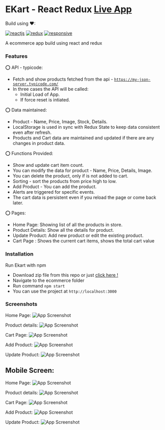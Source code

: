 
# EKart - React Redux <a href="https://ekart-yogesh.netlify.app/" target="_blank">Live App</a>

Build using ❤:
<div>

  <a href="">![reactjs](https://img.shields.io/badge/Reactjs-♥-brightgreen)</a>
  <a href="">![redux](https://img.shields.io/badge/Redux-CSS-orange)</a>
  <a href="">![responsive](https://img.shields.io/badge/Responsive-UI-yellow)</a>

</div>

A ecommerce app build using react and redux

### Features

⭕ API - typicode:
   * Fetch and show products fetched from the api - <code>https://my-json-server.typicode.com/</code>
   * In three cases the API will be called:
      * Initial Load of App.
      * If force reset is intiated.

⭕ Data maintained:
   * Product - Name, Price, Image, Stock, Details.
   * LocalStorage is used in sync with Redux State to keep data consistent even after refresh.
   * Products and Cart data are maintained and updated if there are any changes in product data.

⭕ Functions Provided:
   * Show and update cart item count.
   * You can modify the data for product - Name, Price, Details, Image.
   * You can delete the product, only if is not added to cart.
   * Sorting - sort the products from price high to low.
   * Add Product - You can add the product.
   * Alerts are triggered for specific events.
   * The cart data is persistent even if you reload the page or come back later.

⭕ Pages:
   * Home Page: Showing list of all the products in store.
   * Product Details: Show all the details for product.
   * Update Product: Add new product or edit the existing product. 
   * Cart Page : Shows the current cart items, shows the total cart value


### Installation

Run Ekart with npm

   * Download zip file from this repo or just <a href="https://github.com/9Yogesh9/ecommerce/archive/refs/heads/main.zip" target="_blank">click here !</a>
   * Navigate to the ecommerce folder
   * Run command ``` npm start ```
   * You can use the project at ``` http://localhost:3000 ```
   

### Screenshots

Home Page:
![App Screenshot](https://raw.githubusercontent.com/9Yogesh9/ecommerce/main/public/homepageP.png)

Product details:
![App Screenshot](https://raw.githubusercontent.com/9Yogesh9/ecommerce/main/public/productDetailsP.png)

Cart Page:
![App Screenshot](https://raw.githubusercontent.com/9Yogesh9/ecommerce/main/public/cartP.png)

Add Product:
![App Screenshot](https://raw.githubusercontent.com/9Yogesh9/ecommerce/main/public/addProductP.png)

Update Product:
![App Screenshot](https://raw.githubusercontent.com/9Yogesh9/ecommerce/main/public/modifyProductP.png)

## Mobile Screen:

Home Page:
![App Screenshot](https://raw.githubusercontent.com/9Yogesh9/ecommerce/main/public/homepageM.png)

Product details:
![App Screenshot](https://raw.githubusercontent.com/9Yogesh9/ecommerce/main/public/productDetailsM.png)

Cart Page:
![App Screenshot](https://raw.githubusercontent.com/9Yogesh9/ecommerce/main/public/cartM.png)

Add Product:
![App Screenshot](https://raw.githubusercontent.com/9Yogesh9/ecommerce/main/public/addProductM.png)

Update Product:
![App Screenshot](https://raw.githubusercontent.com/9Yogesh9/ecommerce/main/public/modifyProductM.png)